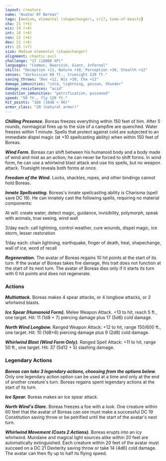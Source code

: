 ```yaml
---
layout: creature
name: "Avatar Of Boreas"
tags: [medium, elemental (shapechanger), cr17, tome-of-beasts]
cha: 21 (+5)
wis: 19 (+4)
int: 18 (+4)
con: 22 (+6)
dex: 22 (+6)
str: 25 (+7)
size: Medium elemental (shapechanger)
alignment: chaotic evil
challenge: "17 (18000 XP)"
languages: "Common, Dwarvish, Giant, Infernal"
skills: "Deception +11, Nature +10, Perception +10, Stealth +12"
senses: "darkvision 60 ft., truesight 120 ft."
saving_throws: "Dex +12, Wis +10, Cha +11"
damage_immunities: "cold, lightning, poison, thunder"
damage_resistances: "acid"
condition_immunities: "petrification, poisoned"
speed: "50 ft., fly 120 ft."
hit_points: "168 (16d8 + 96)"
armor_class: "20 (natural armor)"
---
```


***Chilling Presence.*** Boreas freezes everything within 150 feet of him. After 5 rounds, nonmagical fires up to the size of a campfire are quenched. Water freezes within 1 minute. Spells that protect against cold are subjected to an immediate dispel magic (at +10 spellcasting ability) when within 150 feet of Boreas.

***Wind Form.*** Boreas can shift between his humanoid body and a body made of wind and mist as an action; he can never be forced to shift forms. In wind form, he can use a whirlwind blast attack and use his spells, but no weapon attack. Truesight reveals both forms at once.

***Freedom of the Wind.*** Locks, shackles, ropes, and other bindings cannot hold Boreas.

***Innate Spellcasting.*** Boreas's innate spellcasting ability is Charisma (spell save DC 19). He can innately cast the following spells, requiring no material components:

At will: create water, detect magic, guidance, invisibility, polymorph, speak with animals, true seeing, wind wall

3/day each: call lightning, control weather, cure wounds, dispel magic, ice storm, lesser restoration

1/day each: chain lightning, earthquake, finger of death, heal, shapechange, wall of ice, word of recall

***Regeneration.*** The avatar of Boreas regains 10 hit points at the start of its turn. If the avatar of Boreas takes fire damage, this trait does not function at the start of its next turn. The avatar of Boreas dies only if it starts its turn with 0 hit points and does not regenerate.

### Actions

***Multiattack.*** Boreas makes 4 spear attacks, or 4 longbow attacks, or 2 whirlwind blasts.

***Ice Spear (Humanoid Form).*** Melee Weapon Attack. +13 to hit, reach 5 ft., one target. Hit: 11 (1d8 + 7) piercing damage plus 17 (5d6) cold damage.

***North Wind Longbow.*** Ranged Weapon Attack: +12 to hit, range 150/600 ft., one target. Hit: 10 (1d8+6) piercing damage plus 9 (2d8) cold damage.

***Whirlwind Blast (Wind Form Only).*** Ranged Spell Attack: +11 to hit, range 50 ft., one target. Hit: 37 (5d12 + 5) slashing damage.

### Legendary Actions

***Boreas can take 3 legendary actions, choosing from the options below.*** Only one legendary action option can be used at a time and only at the end of another creature's turn. Boreas regains spent legendary actions at the start of its turn.

***Ice Spear.*** Boreas makes an ice spear attack.

***North Wind's Glare.*** Boreas freezes a foe with a look. One creature within 60 feet that the avatar of Boreas can see must make a successful DC 19 Constitution saving throw or be petrified until the start of the avatar's next turn.

***Whirlwind Movement (Costs 2 Actions).*** Boreas erupts into an icy whirlwind. Mundane and magical light sources alike within 20 feet are automatically extinguished. Each creature within 20 feet of the avatar must succeed on a DC 21 Dexterity saving throw or take 14 (4d6) cold damage. The avatar can then fly up to half its flying speed.

